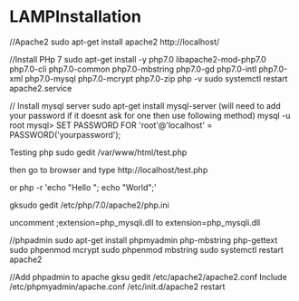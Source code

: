 # LAMPInstallation
//Apache2
sudo apt-get install apache2
http://localhost/

//Install PHp 7
sudo apt-get install -y php7.0 libapache2-mod-php7.0 php7.0-cli php7.0-common php7.0-mbstring php7.0-gd php7.0-intl php7.0-xml php7.0-mysql php7.0-mcrypt php7.0-zip
php -v
sudo systemctl restart apache2.service


// Install mysql server
sudo apt-get install mysql-server 
(will need to add your password if it doesnt ask for one then use following method)
mysql -u root
mysql> SET PASSWORD FOR 'root'@'localhost' = PASSWORD('yourpassword');


Testing php
sudo gedit /var/www/html/test.php
<?php phpinfo(); ?>
then go to browser and type
http://localhost/test.php

or
php -r 'echo "Hello "; echo "World";'

gksudo gedit /etc/php/7.0/apache2/php.ini

uncomment
;extension=php_mysqli.dll to extension=php_mysqli.dll

//phpadmin
sudo apt-get install phpmyadmin php-mbstring php-gettext
sudo phpenmod mcrypt
sudo phpenmod mbstring
sudo systemctl restart apache2

//Add phpadmin to apache
gksu gedit /etc/apache2/apache2.conf
Include /etc/phpmyadmin/apache.conf
/etc/init.d/apache2 restart
